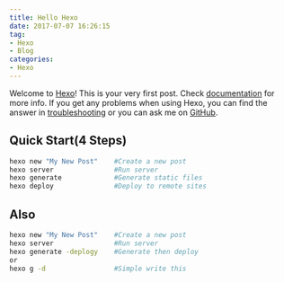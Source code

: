 ```yaml
---
title: Hello Hexo
date: 2017-07-07 16:26:15
tag:
- Hexo
- Blog
categories:
- Hexo
---
```

Welcome to [Hexo](https://hexo.io/)! This is your very first post. Check [documentation](https://hexo.io/docs/) for more info. If you get any problems when using Hexo, you can find the answer in [troubleshooting](https://hexo.io/docs/troubleshooting.html) or you can ask me on [GitHub](https://github.com/hexojs/hexo/issues).

## Quick Start(4 Steps)

```bash
hexo new "My New Post"    #Create a new post
hexo server               #Run server
hexo generate             #Generate static files
hexo deploy               #Deploy to remote sites
```

## Also

```bash
hexo new "My New Post"    #Create a new post
hexo server               #Run server
hexo generate -deplogy    #Generate then deploy
or
hexo g -d                 #Simple write this
```
